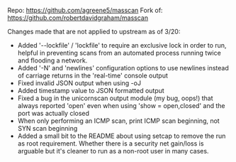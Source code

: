 Repo: https://github.com/agreene5/masscan
Fork of: https://github.com/robertdavidgraham/masscan

Changes made that are not applied to upstream as of 3/20:

- Added '--lockfile' / 'lockfile' to require an exclusive lock in order to run, helpful in
  preventing scans from an automated process running twice and flooding a network.
- Added '-N' and 'newlines' configuration options to use newlines instead of carriage returns 
  in the 'real-time' console output
- Fixed invalid JSON output when using -oJ
- Added timestamp value to JSON formatted output
- Fixed a bug in the unicornscan output module (my bug, oops!) that always reported 'open' 
  even when using 'show = open,closed' and the port was actually closed
- When only performing an ICMP scan, print ICMP scan beginning, not SYN scan beginning
- Added a small bit to the README about using setcap to remove the run as root requirement. 
  Whether there is a security net gain/loss is arguable but it's cleaner to run as a non-root
  user in many cases.
